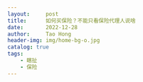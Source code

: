 ```yaml
---
layout:     post
title:      如何买保险？不能只看保险代理人说啥
date:       2022-12-28
author:     Tao Hong
header-img: img/home-bg-o.jpg
catalog: true
tags:
    - 瞎扯
    - 保险
---
```


